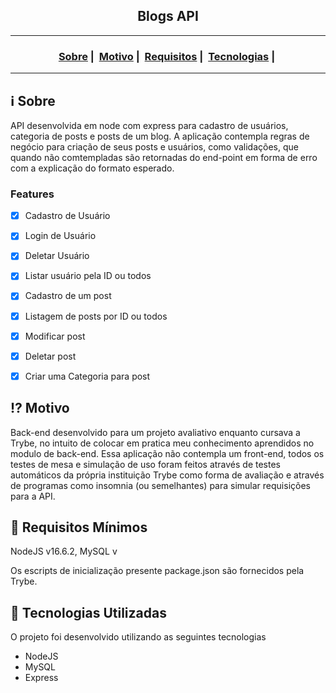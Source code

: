 <h2 align="center">Blogs API</h2>

___




<h3 align="center">
  <a href="#information_source-sobre">Sobre</a>&nbsp;|&nbsp;
  <a href="#interrobang-motivo">Motivo</a>&nbsp;|&nbsp;
  <a href="#seedling-requisitos-mínimos">Requisitos</a>&nbsp;|&nbsp;
  <a href="#rocket-tecnologias-utilizadas">Tecnologias</a>&nbsp;|&nbsp;
</h3>

___


## :information_source: Sobre

API desenvolvida em node com express para cadastro de usuários, categoria de posts e posts de um blog. A aplicação contempla regras de negócio para criação de seus posts e usuários, como validações, que quando não comtempladas são retornadas do end-point em forma de erro com a explicação do formato esperado.


### Features

- [x] Cadastro de Usuário
- [x] Login de Usuário
- [x] Deletar Usuário
- [x] Listar usuário pela ID ou todos

- [x] Cadastro de um post
- [x] Listagem de posts por ID ou todos
- [x] Modificar post
- [x] Deletar post

- [x] Criar uma Categoria para post

## :interrobang: Motivo

Back-end desenvolvido para um projeto avaliativo enquanto cursava a Trybe, no intuito de colocar em pratica meu conhecimento aprendidos no modulo de back-end. Essa aplicação não contempla um front-end, todos os testes de mesa e simulação de uso foram feitos através de testes automáticos da própria instituição Trybe como forma de avaliação e através de programas como insomnia (ou semelhantes) para simular requisições para a API.

## :seedling: Requisitos Mínimos

NodeJS v16.6.2, MySQL v

Os escripts de inicialização presente package.json são fornecidos pela Trybe.

## :rocket: Tecnologias Utilizadas 

O projeto foi desenvolvido utilizando as seguintes tecnologias 

- NodeJS
- MySQL
- Express
